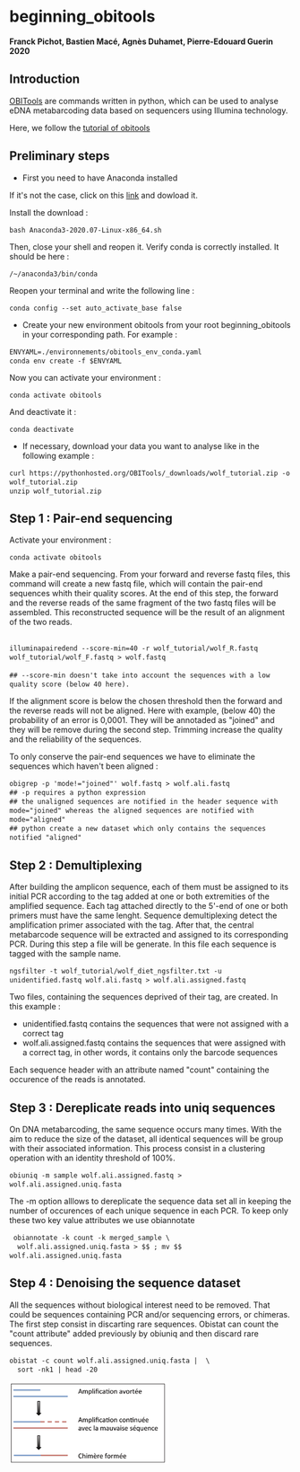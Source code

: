 # beginning_obitools

**Franck Pichot, Bastien Macé, Agnès Duhamet, Pierre-Edouard Guerin 2020**

## Introduction

[OBITools](https://git.metabarcoding.org/obitools/obitools/wikis/home) are commands written in python, which can be used to analyse eDNA 
metabarcoding data based on sequencers using Illumina technology.

Here, we follow the [tutorial of obitools](https://pythonhosted.org/OBITools/wolves.html)


## Preliminary steps

- First you need to have Anaconda installed

If it's not the case, click on this [link](https://www.anaconda.com/products/individual/get-started) and dowload it.

Install the download :
```
bash Anaconda3-2020.07-Linux-x86_64.sh
```

Then, close your shell and reopen it.
Verify conda is correctly installed. It should be here :
```
/~/anaconda3/bin/conda
```

Reopen your terminal and write the following line :
```
conda config --set auto_activate_base false
```

- Create your new environment obitools from your root beginning_obitools in your corresponding path. For example :
```
ENVYAML=./environnements/obitools_env_conda.yaml
conda env create -f $ENVYAML
```

Now you can activate your environment :
```
conda activate obitools
```
And deactivate it :
```
conda deactivate
```

- If necessary, download your data you want to analyse like in the following example :
```
curl https://pythonhosted.org/OBITools/_downloads/wolf_tutorial.zip -o wolf_tutorial.zip
unzip wolf_tutorial.zip
```

## Step 1 : Pair-end sequencing

Activate your environment :
```
conda activate obitools

```

Make a pair-end sequencing. From your forward and reverse fastq files, this command will create a new fastq file, which will contain the pair-end sequences whith their quality scores. At the end of this step, the forward and the reverse reads of the same fragment of the two fastq files will be assembled. This reconstructed sequence will be the result of an alignment of the two reads.

```

illuminapairedend --score-min=40 -r wolf_tutorial/wolf_R.fastq wolf_tutorial/wolf_F.fastq > wolf.fastq

## --score-min doesn't take into account the sequences with a low quality score (below 40 here). 

```

If the alignment score is below the chosen threshold then the forward and the reverse reads will not be aligned. Here with example, (below 40) the probability of an error is 0,0001. They will be annotaded as "joined" and they will be remove during the second step. Trimming increase the quality and the reliability of the sequences.


To only conserve the pair-end sequences we have to eliminate the sequences which haven't been aligned :

```
obigrep -p 'mode!="joined"' wolf.fastq > wolf.ali.fastq
## -p requires a python expression
## the unaligned sequences are notified in the header sequence with mode="joined" whereas the aligned sequences are notified with mode="aligned" 
## python create a new dataset which only contains the sequences notified "aligned"
```

## Step 2 : Demultiplexing

After building the amplicon sequence, each of them must be assigned to its initial PCR according to the tag added at one or both extremities of the amplified sequence. Each tag attached directly to the 5'-end of one or both primers must have the same lenght. Sequence demultiplexing detect the amplification primer associated with the tag. After that, the central metabarcode sequence will be extracted and assigned to its corresponding PCR. During this step a file will be generate. In this file each sequence is tagged with the sample name. 

```
ngsfilter -t wolf_tutorial/wolf_diet_ngsfilter.txt -u unidentified.fastq wolf.ali.fastq > wolf.ali.assigned.fastq
```

Two files, containing the sequences deprived of their tag, are created. In this example :
- unidentified.fastq contains the sequences that were not assigned with a correct tag
- wolf.ali.assigned.fastq contains the sequences that were assigned with a correct tag, in other words, it contains only the barcode sequences

Each sequence header with an attribute named "count" containing the occurence of the reads is annotated.

## Step 3 : Dereplicate reads into uniq sequences

On DNA metabarcoding, the same sequence occurs many times. With the aim to reduce the size of the dataset, all identical sequences will be group with their associated information. This process consist in a clustering operation with an identity threshold of 100%. 

```
obiuniq -m sample wolf.ali.assigned.fastq > wolf.ali.assigned.uniq.fasta
```

 The -m option alllows to dereplicate the sequence data set all in keeping the number of occurences of each unique sequence in each PCR. To keep only these two key value attributes we use obiannotate

```
 obiannotate -k count -k merged_sample \
  wolf.ali.assigned.uniq.fasta > $$ ; mv $$ wolf.ali.assigned.uniq.fasta
```

## Step 4 : Denoising the sequence dataset

All the sequences without biological interest need to be removed. That could be sequences containing PCR and/or sequencing errors, or chimeras. The first step consist in discarting rare sequences. Obistat can count the "count attribute" added previously by obiuniq and then discard rare sequences. 

```
obistat -c count wolf.ali.assigned.uniq.fasta |  \
  sort -nk1 | head -20
```
![Alt text](img/chimera.png)

